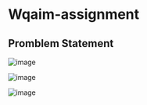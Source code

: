 # Wqaim-assignment

## Promblem Statement

![image](https://user-images.githubusercontent.com/63374020/213878009-060824cb-1bc2-4576-848d-81a4968fad6e.png)

![image](https://user-images.githubusercontent.com/63374020/213878024-376386a2-5ec4-40f0-b796-7cc0e59e66e1.png)

![image](https://user-images.githubusercontent.com/63374020/213878030-f9d907f5-8bc1-426e-94f4-0febaf652461.png)
